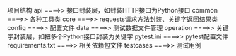 项目结构
api ====>> 接口封装层，如封装HTTP接口为Python接口
common ====>> 各种工具类
core ====>> requests请求方法封装、关键字返回结果类
config ====>> 配置文件
data ====>> 测试数据文件管理
operation ====>> 关键字封装层，如把多个Python接口封装为关键字
pytest.ini ====>> pytest配置文件
requirements.txt ====>> 相关依赖包文件
testcases ====>> 测试用例